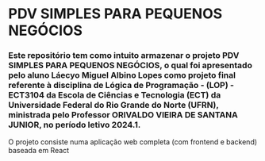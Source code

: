 <div>
  <img src=>
  <h1> 
    PDV SIMPLES PARA PEQUENOS NEGÓCIOS  
  </h1>
</div>

<h3>
  Este repositório tem como intuito armazenar o projeto PDV SIMPLES PARA PEQUENOS NEGÓCIOS, o qual foi apresentado pelo aluno Láecyo Miguel Albino Lopes
  como projeto final referente à disciplina de Lógica de Programação - (LOP) - ECT3104 da Escola de Ciências e Tecnologia (ECT) da Universidade 
  Federal do Rio Grande do Norte (UFRN), ministrada pelo Professor ORIVALDO VIEIRA DE SANTANA JUNIOR, no período letivo 2024.1.
</h3>

<p1>
  O projeto consiste numa aplicação web completa (com frontend e backend) baseada em React
</p1>

